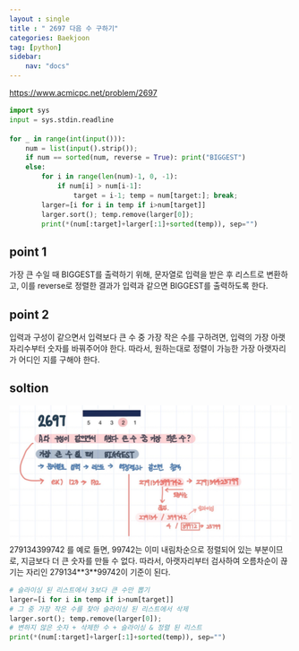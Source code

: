 ```yaml
---
layout : single
title : " 2697 다음 수 구하기"
categories: Baekjoon
tag: [python]
sidebar:
    nav: "docs"
---
```


<a href = "https://www.acmicpc.net/problem/2697">https://www.acmicpc.net/problem/2697</a>

```python
import sys
input = sys.stdin.readline

for _ in range(int(input())):
    num = list(input().strip());
    if num == sorted(num, reverse = True): print("BIGGEST")
    else:
        for i in range(len(num)-1, 0, -1):
            if num[i] > num[i-1]: 
                target = i-1; temp = num[target:]; break;
        larger=[i for i in temp if i>num[target]]
        larger.sort(); temp.remove(larger[0]);
        print(*(num[:target]+larger[:1]+sorted(temp)), sep="")

```
## point 1
가장 큰 수일 때 BIGGEST를 출력하기 위해, 문자열로 입력을 받은 후 리스트로 변환하고, 이를 reverse로 정렬한 결과가 입력과 같으면 BIGGEST를 출력하도록 한다.

## point 2
입력과 구성이 같으면서 입력보다 큰 수 중 가장 작은 수를 구하려면, 입력의 가장 아랫자리수부터 숫자를 바꿔주어야 한다. 따라서, 원하는대로 정렬이 가능한 가장 아랫자리가 어디인 지를 구해야 한다.

## soltion
<img src="/images/2022-06-22-2697/sol.jpg">
279134399742 를 예로 들면, 99742는 이미 내림차순으로 정렬되어 있는 부분이므로, 지금보다 더 큰 숫자를 만들 수 없다. 따라서, 아랫자리부터 검사하여 오름차순이 끊기는 자리인 279134**3**99742이 기준이 된다. 

```python
# 슬라이싱 된 리스트에서 3보다 큰 수만 뽑기
larger=[i for i in temp if i>num[target]] 
# 그 중 가장 작은 수를 찾아 슬라이싱 된 리스트에서 삭제
larger.sort(); temp.remove(larger[0]); 
# 변하지 않은 숫자 + 삭제한 수 + 슬라이싱 & 정렬 된 리스트
print(*(num[:target]+larger[:1]+sorted(temp)), sep="") 
```



